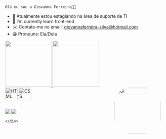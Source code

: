     Olá eu sou a Giovanna Ferreira👋🏽 
    
- 🔭 Atualmente estou estagiando na área de suporte de TI
- 🌱 I’m currently learn front-end
- ✉️ Contate-me no email: giovannaferreira-silva@hotmail.com
- 😁 Pronouns: Ela/Dela 

<div>
<a href= "https://github.com/gih-ferreira">
<img height ="150em" src= "https://github-readme-stats.vercel.app/api?username=gih-ferreira&show_icons=true&theme=dracula&include_all_commits=true&count_private=true"/>
<img height="150em" src="https://github-readme-stats.vercel.app/api/top-langs/?username=gih-ferreira&layout=compact&langs_count=16&theme=dracula"/>
<div/>
<img align="center" alt="HTML" height"30" width="40" src="https://cdn.jsdelivr.net/gh/devicons/devicon/icons/css3/css3-original.svg" />
<img align="center" alt="CSS" height"30" width="40" src="https://cdn.jsdelivr.net/gh/devicons/devicon/icons/html5/html5-original.svg" />
<img align="right" alt="Gi" height="150" style="border-radius:50px;"src="https://media.discordapp.net/attachments/928041453932912650/1069062114628616262/gif.gif">
    </div>
    
##

<div>
<a href="https://www.linkedin.com/in/giovanna-ferreira-27854a200/" target="_blank"><img src="https://img.shields.io/badge/LinkedIn-0077B5?style=for-the-badge&logo=linkedin&logoColor=white" target="_blank"></a>
<a href="mailto:giovannaferreira-silva@hotmail.com"><img src="https://img.shields.io/badge/Microsoft_Outlook-0078D4?style=for-the-badge&logo=microsoft-outlook&logoColor=white"></a> 


    </div> 

    
